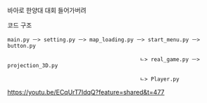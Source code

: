 바아로 한양대 대회 들어가버려

코드 구조

    main.py ㅡ> setting.py ㅡ> map_loading.py ㅡ> start_menu.py ㅡ> button.py
                                          
                                              ㄴ> real_game.py ㅡ> projection_3D.py

                                              ㄴ> Player.py



https://youtu.be/ECqUrT7IdqQ?feature=shared&t=477
